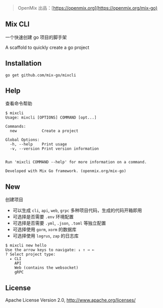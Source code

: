 > OpenMix 出品：[https://openmix.org](https://openmix.org/mix-go)

## Mix CLI

一个快速创建 go 项目的脚手架

A scaffold to quickly create a go project

## Installation

```
go get github.com/mix-go/mixcli
```

## Help

查看命令帮助

~~~
$ mixcli
Usage: mixcli [OPTIONS] COMMAND [opt...]

Commands:
  new           Create a project

Global Options:
  -h, --help    Print usage
  -v, --version Print version information


Run 'mixcli COMMAND --help' for more information on a command.

Developed with Mix Go framework. (openmix.org/mix-go)
~~~

## New 

创建项目

- 可以生成 `cli`, `api`, `web`, `grpc` 多种项目代码，生成的代码开箱即用
- 可选择是否需要 `.env` 环境配置
- 可选择是否需要 `.yml`, `.json`, `.toml` 等独立配置
- 可选择使用 `gorm`, `xorm` 的数据库
- 可选择使用 `logrus`, `zap` 的日志库

~~~
$ mixcli new hello
Use the arrow keys to navigate: ↓ ↑ → ← 
? Select project type:
  ▸ CLI
    API
    Web (contains the websocket)
    gRPC
~~~

## License

Apache License Version 2.0, http://www.apache.org/licenses/
